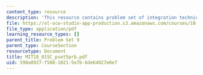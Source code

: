 ```yaml
---
content_type: resource
description: 'This resource contains problem set of integration techniques. '
file: https://ol-ocw-studio-app-production.s3.amazonaws.com/courses/18-01sc-single-variable-calculus-fall-2010/598a8927f50810215e7b6de64027e0e7_MIT18_01SC_pset5prb.pdf
file_type: application/pdf
learning_resource_types: []
parent_title: Problem Set 9
parent_type: CourseSection
resourcetype: Document
title: MIT18_01SC_pset5prb.pdf
uid: 598a8927-f508-1021-5e7b-6de64027e0e7
---
```

